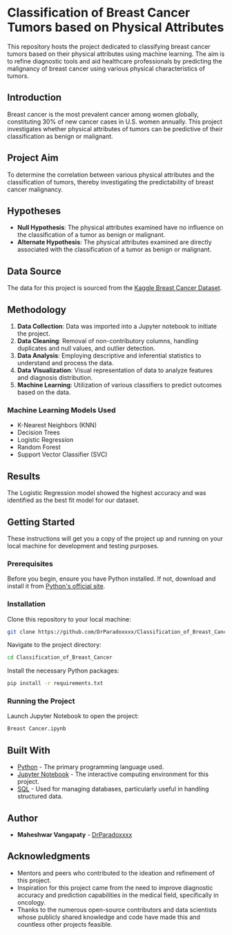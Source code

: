 # Classification of Breast Cancer Tumors based on Physical Attributes

This repository hosts the project dedicated to classifying breast cancer tumors based on their physical attributes using machine learning. The aim is to refine diagnostic tools and aid healthcare professionals by predicting the malignancy of breast cancer using various physical characteristics of tumors.

## Introduction

Breast cancer is the most prevalent cancer among women globally, constituting 30% of new cancer cases in U.S. women annually. This project investigates whether physical attributes of tumors can be predictive of their classification as benign or malignant.

## Project Aim

To determine the correlation between various physical attributes and the classification of tumors, thereby investigating the predictability of breast cancer malignancy.

## Hypotheses

- **Null Hypothesis**: The physical attributes examined have no influence on the classification of a tumor as benign or malignant.
- **Alternate Hypothesis**: The physical attributes examined are directly associated with the classification of a tumor as benign or malignant.

## Data Source

The data for this project is sourced from the [Kaggle Breast Cancer Dataset](https://www.kaggle.com/datasets/ahmedgamalibrahimali/breast-cancer).

## Methodology

1. **Data Collection**: Data was imported into a Jupyter notebook to initiate the project.
2. **Data Cleaning**: Removal of non-contributory columns, handling duplicates and null values, and outlier detection.
3. **Data Analysis**: Employing descriptive and inferential statistics to understand and process the data.
4. **Data Visualization**: Visual representation of data to analyze features and diagnosis distribution.
5. **Machine Learning**: Utilization of various classifiers to predict outcomes based on the data.

### Machine Learning Models Used

- K-Nearest Neighbors (KNN)
- Decision Trees
- Logistic Regression
- Random Forest
- Support Vector Classifier (SVC)

## Results

The Logistic Regression model showed the highest accuracy and was identified as the best fit model for our dataset.

## Getting Started

These instructions will get you a copy of the project up and running on your local machine for development and testing purposes.

### Prerequisites

Before you begin, ensure you have Python installed. If not, download and install it from [Python's official site](https://www.python.org/downloads/).

### Installation

Clone this repository to your local machine:

```bash
git clone https://github.com/DrParadoxxxx/Classification_of_Breast_Cancer.git
```

Navigate to the project directory:

```bash
cd Classification_of_Breast_Cancer
```

Install the necessary Python packages:

```bash
pip install -r requirements.txt
```

### Running the Project

Launch Jupyter Notebook to open the project:

```bash
Breast Cancer.ipynb
```

## Built With

* [Python](https://www.python.org/) - The primary programming language used.
* [Jupyter Notebook](https://jupyter.org/) - The interactive computing environment for this project.
* [SQL](https://www.mysql.com/) - Used for managing databases, particularly useful in handling structured data.

## Author

* **Maheshwar Vangapaty** - [DrParadoxxxx](https://github.com/DrParadoxxxx)


## Acknowledgments

- Mentors and peers who contributed to the ideation and refinement of this project.
- Inspiration for this project came from the need to improve diagnostic accuracy and prediction capabilities in the medical field, specifically in oncology.
- Thanks to the numerous open-source contributors and data scientists whose publicly shared knowledge and code have made this and countless other projects feasible.
